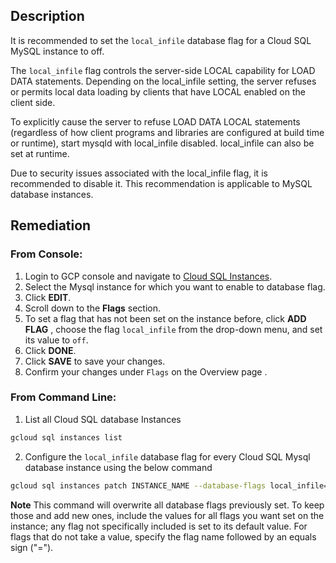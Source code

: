 ## Description

It is recommended to set the `local_infile` database flag for a Cloud SQL MySQL instance to off.

The `local_infile` flag controls the server-side LOCAL capability for LOAD DATA statements. Depending on the local_infile setting, the server refuses or permits local data loading by clients that have LOCAL enabled on the client side.

To explicitly cause the server to refuse LOAD DATA LOCAL statements (regardless of how client programs and libraries are configured at build time or runtime), start mysqld with local_infile disabled. local_infile can also be set at runtime.

Due to security issues associated with the local_infile flag, it is recommended to disable it. This recommendation is applicable to MySQL database instances.

## Remediation

### From Console:

1. Login to GCP console and navigate to [Cloud SQL Instances](https://console.cloud.google.com/sql/).
2. Select the Mysql instance for which you want to enable to database flag.
3. Click **EDIT**.
4. Scroll down to the **Flags** section.
5. To set a flag that has not been set on the instance before, click **ADD FLAG** , choose the flag `local_infile` from the drop-down menu, and set its value to `off`.
6. Click **DONE**.
7. Click **SAVE** to save your changes.
8. Confirm your changes under `Flags` on the Overview page .


### From Command Line:

1. List all Cloud SQL database Instances

```bash
gcloud sql instances list
```
2. Configure the `local_infile` database flag for every Cloud SQL Mysql database instance using the below command

```bash
gcloud sql instances patch INSTANCE_NAME --database-flags local_infile=off
```

**Note** This command will overwrite all database flags previously set. To keep those and add new ones, include the values for all flags you want set on the instance; any flag not specifically included is set to its default value. For flags that do not take a value, specify the flag name followed by an equals sign ("=").
